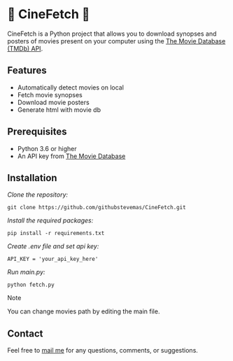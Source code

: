 # 🎥 CineFetch 🍿

CineFetch is a Python project that allows you to download synopses and posters of movies present on your computer using the [The Movie Database (TMDb) API](https://www.themoviedb.org/documentation/api).

## Features

- Automatically detect movies on local
- Fetch movie synopses
- Download movie posters
- Generate html with movie db

## Prerequisites

- Python 3.6 or higher
- An API key from [The Movie Database](https://www.themoviedb.org/documentation/api)

## Installation

*Clone the repository:*
```
git clone https://github.com/githubstevemas/CineFetch.git
```

*Install the required packages:*
```
pip install -r requirements.txt
```

*Create .env file and set api key:*
```
API_KEY = 'your_api_key_here'
```

*Run main.py:*
```
python fetch.py
```



> [!NOTE]
> You can change movies path by editing the main file.

## Contact
Feel free to [mail me](mailto:mas.ste@gmail.com) for any questions, comments, or suggestions.

